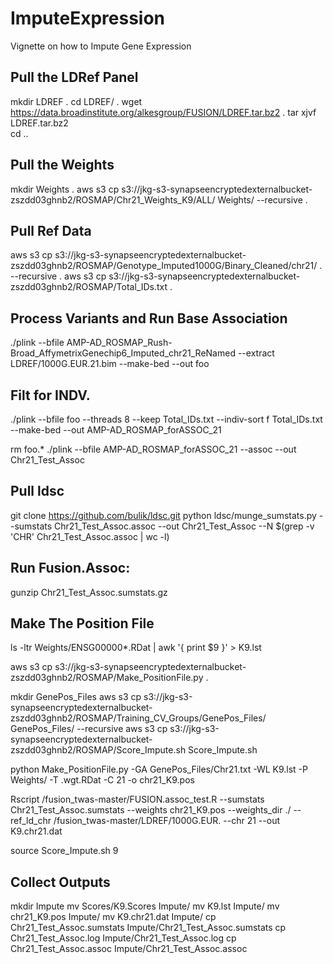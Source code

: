 # ImputeExpression
Vignette on how to Impute Gene Expression 

## Pull the LDRef Panel
mkdir LDREF . 
cd LDREF/ . 
wget https://data.broadinstitute.org/alkesgroup/FUSION/LDREF.tar.bz2 . 
tar xjvf LDREF.tar.bz2   
cd ..  
  
## Pull the Weights
mkdir Weights . 
aws s3 cp s3://jkg-s3-synapseencryptedexternalbucket-zszdd03ghnb2/ROSMAP/Chr21_Weights_K9/ALL/ Weights/ --recursive . 

## Pull Ref Data
aws s3 cp s3://jkg-s3-synapseencryptedexternalbucket-zszdd03ghnb2/ROSMAP/Genotype_Imputed1000G/Binary_Cleaned/chr21/ . --recursive . 
aws s3 cp s3://jkg-s3-synapseencryptedexternalbucket-zszdd03ghnb2/ROSMAP/Total_IDs.txt .  

## Process Variants and Run Base Association
./plink --bfile AMP-AD_ROSMAP_Rush-Broad_AffymetrixGenechip6_Imputed_chr21_ReNamed --extract LDREF/1000G.EUR.21.bim --make-bed --out foo

## Filt for INDV.
./plink --bfile foo --threads 8 --keep Total_IDs.txt --indiv-sort f Total_IDs.txt --make-bed --out AMP-AD_ROSMAP_forASSOC_21

rm foo.*
./plink --bfile AMP-AD_ROSMAP_forASSOC_21 --assoc --out Chr21_Test_Assoc

## Pull ldsc
git clone https://github.com/bulik/ldsc.git
python ldsc/munge_sumstats.py --sumstats Chr21_Test_Assoc.assoc --out  Chr21_Test_Assoc --N $(grep -v 'CHR' Chr21_Test_Assoc.assoc | wc -l)


## Run Fusion.Assoc:
gunzip Chr21_Test_Assoc.sumstats.gz

## Make The Position File
ls -ltr Weights/ENSG00000*.RDat | awk '{ print $9 }' > K9.lst

aws s3 cp s3://jkg-s3-synapseencryptedexternalbucket-zszdd03ghnb2/ROSMAP/Make_PositionFile.py .

mkdir GenePos_Files
aws s3 cp s3://jkg-s3-synapseencryptedexternalbucket-zszdd03ghnb2/ROSMAP/Training_CV_Groups/GenePos_Files/ GenePos_Files/ --recursive
aws s3 cp s3://jkg-s3-synapseencryptedexternalbucket-zszdd03ghnb2/ROSMAP/Score_Impute.sh Score_Impute.sh


python Make_PositionFile.py -GA GenePos_Files/Chr21.txt -WL K9.lst -P Weights/ -T .wgt.RDat -C 21 -o chr21_K9.pos

Rscript /fusion_twas-master/FUSION.assoc_test.R --sumstats Chr21_Test_Assoc.sumstats --weights chr21_K9.pos --weights_dir ./ --ref_ld_chr /fusion_twas-master/LDREF/1000G.EUR. --chr 21 --out K9.chr21.dat

source Score_Impute.sh 9

## Collect Outputs
mkdir Impute
mv Scores/K9.Scores Impute/
mv K9.lst Impute/
mv chr21_K9.pos Impute/
mv K9.chr21.dat Impute/
cp Chr21_Test_Assoc.sumstats Impute/Chr21_Test_Assoc.sumstats
cp Chr21_Test_Assoc.log Impute/Chr21_Test_Assoc.log
cp Chr21_Test_Assoc.assoc Impute/Chr21_Test_Assoc.assoc
